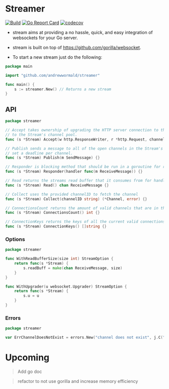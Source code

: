 # Streamer

[![Build](https://github.com/andrewwormald/streamer/workflows/Go/badge.svg?branch=master)](https://github.com/andrewwormald/streamer/actions?query=workflow%3AGo)
[![Go Report Card](https://goreportcard.com/badge/github.com/andrewwormald/streamer)](https://goreportcard.com/report/github.com/andrewwormald/streamer)
[![codecov](https://codecov.io/gh/andrewwormald/streamer/branch/master/graph/badge.svg)](https://codecov.io/gh/andrewwormald/streamer)


- stream aims at providing a no hassle, quick, and easy integration of websockets for your Go server. 
- stream is built on top of https://github.com/gorilla/websocket.

- To start a new stream just do the following:
```go
package main

import "github.com/andrewwormald/streamer"

func main() {
    s := streamer.New() // Returns a new stream
}
```
## API
```go
package streamer

// Accept takes ownership of upgrading the HTTP server connection to the WebSocket protocol and adding the new connection
// to the Stream's channel pool.
func (s *Stream) Accept(w http.ResponseWriter, r *http.Request, channelKey string) error {}

// Publish sends a message to all of the open channels in the Stream's channel pool and takes channelTimeout which it uses to
// set a deadline per channel.
func (s *Stream) Publish(m SendMessage) {}

// Responder is blocking method that should be run in a goroutine for responding and handling received messages
func (s *Stream) Responder(handler func(m ReceiveMessage)) {}

// Read returns the streams read buffer that it consumes from for handling messages from the stream's channels
func (s *Stream) Read() chan ReceiveMessage {}

// Collect uses the provided channelID to fetch the channel
func (s *Stream) Collect(channelID string) (*Channel, error) {}

// ConnectionsCount returns the amount of valid channels that are in the Stream.
func (s *Stream) ConnectionsCount() int {}

// ConnectionKeys returns the keys of all the current valid connections.
func (s *Stream) ConnectionKeys() []string {}

```
### Options
```go
package streamer

func WithReadBufferSize(size int) StreamOption {
	return func(s *Stream) {
		s.readBuff = make(chan ReceiveMessage, size)
	}
}

func WithUpgrader(u websocket.Upgrader) StreamOption {
	return func(s *Stream) {
		s.u = u
	}
}
```

### Errors
```go
package streamer

var ErrChannelDoesNotExist = errors.New("channel does not exist", j.C("ERR_bcd404068d4f7f1b"))
```

# Upcoming

> Add go doc

> refactor to not use gorilla and increase memory efficiency
